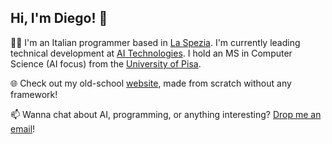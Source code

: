 ## Hi, I'm Diego! 👋

👨‍💻 I'm an Italian programmer based in <a href="https://en.wikipedia.org/wiki/La_Spezia" style="white-space: nowrap;">La Spezia</a>. I'm currently leading technical development at <a href="https://www.aitechnologies.it/">AI Technologies</a>. I hold an MS in Computer Science (AI focus) from the <a href="http://www.di.unipi.it/">University of Pisa</a>.

🌐 Check out my old-school [website](https://diegobit.com), made from scratch without any framework!

📫 Wanna chat about AI, programming, or anything interesting? <a href="mailto:hello+github@diegobit.com">Drop me an email</a>!
